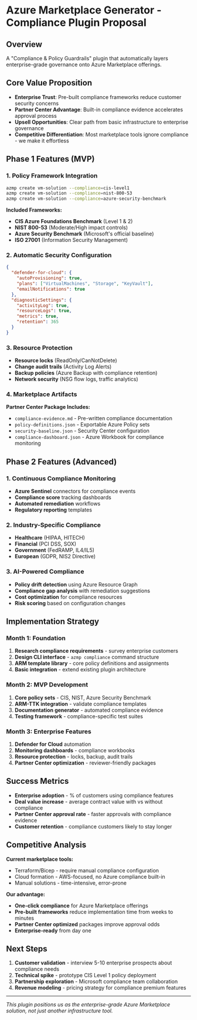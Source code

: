 # Azure Marketplace Generator - Compliance Plugin Proposal

## Overview
A "Compliance & Policy Guardrails" plugin that automatically layers enterprise-grade governance onto Azure Marketplace offerings.

## Core Value Proposition
- **Enterprise Trust**: Pre-built compliance frameworks reduce customer security concerns
- **Partner Center Advantage**: Built-in compliance evidence accelerates approval process  
- **Upsell Opportunities**: Clear path from basic infrastructure to enterprise governance
- **Competitive Differentiation**: Most marketplace tools ignore compliance - we make it effortless

## Phase 1 Features (MVP)

### 1. Policy Framework Integration
```bash
azmp create vm-solution --compliance=cis-level1
azmp create vm-solution --compliance=nist-800-53
azmp create vm-solution --compliance=azure-security-benchmark
```

**Included Frameworks:**
- **CIS Azure Foundations Benchmark** (Level 1 & 2)
- **NIST 800-53** (Moderate/High impact controls)
- **Azure Security Benchmark** (Microsoft's official baseline)
- **ISO 27001** (Information Security Management)

### 2. Automatic Security Configuration
```json
{
  "defender-for-cloud": {
    "autoProvisioning": true,
    "plans": ["VirtualMachines", "Storage", "KeyVault"],
    "emailNotifications": true
  },
  "diagnosticSettings": {
    "activityLog": true,
    "resourceLogs": true,
    "metrics": true,
    "retention": 365
  }
}
```

### 3. Resource Protection
- **Resource locks** (ReadOnly/CanNotDelete)
- **Change audit trails** (Activity Log Alerts)
- **Backup policies** (Azure Backup with compliance retention)
- **Network security** (NSG flow logs, traffic analytics)

### 4. Marketplace Artifacts
**Partner Center Package Includes:**
- `compliance-evidence.md` - Pre-written compliance documentation
- `policy-definitions.json` - Exportable Azure Policy sets
- `security-baseline.json` - Security Center configuration
- `compliance-dashboard.json` - Azure Workbook for compliance monitoring

## Phase 2 Features (Advanced)

### 1. Continuous Compliance Monitoring
- **Azure Sentinel** connectors for compliance events
- **Compliance score** tracking dashboards
- **Automated remediation** workflows
- **Regulatory reporting** templates

### 2. Industry-Specific Compliance
- **Healthcare** (HIPAA, HITECH)
- **Financial** (PCI DSS, SOX)
- **Government** (FedRAMP, IL4/IL5)
- **European** (GDPR, NIS2 Directive)

### 3. AI-Powered Compliance
- **Policy drift detection** using Azure Resource Graph
- **Compliance gap analysis** with remediation suggestions
- **Cost optimization** for compliance resources
- **Risk scoring** based on configuration changes

## Implementation Strategy

### Month 1: Foundation
1. **Research compliance requirements** - survey enterprise customers
2. **Design CLI interface** - `azmp compliance` command structure
3. **ARM template library** - core policy definitions and assignments
4. **Basic integration** - extend existing plugin architecture

### Month 2: MVP Development
1. **Core policy sets** - CIS, NIST, Azure Security Benchmark
2. **ARM-TTK integration** - validate compliance templates
3. **Documentation generator** - automated compliance evidence
4. **Testing framework** - compliance-specific test suites

### Month 3: Enterprise Features
1. **Defender for Cloud** automation
2. **Monitoring dashboards** - compliance workbooks
3. **Resource protection** - locks, backup, audit trails
4. **Partner Center optimization** - reviewer-friendly packages

## Success Metrics
- **Enterprise adoption** - % of customers using compliance features
- **Deal value increase** - average contract value with vs without compliance
- **Partner Center approval rate** - faster approvals with compliance evidence
- **Customer retention** - compliance customers likely to stay longer

## Competitive Analysis
**Current marketplace tools:**
- Terraform/Bicep - require manual compliance configuration
- Cloud formation - AWS-focused, no Azure compliance built-in
- Manual solutions - time-intensive, error-prone

**Our advantage:**
- **One-click compliance** for Azure Marketplace offerings
- **Pre-built frameworks** reduce implementation time from weeks to minutes
- **Partner Center optimized** packages improve approval odds
- **Enterprise-ready** from day one

## Next Steps
1. **Customer validation** - interview 5-10 enterprise prospects about compliance needs
2. **Technical spike** - prototype CIS Level 1 policy deployment
3. **Partnership exploration** - Microsoft compliance team collaboration
4. **Revenue modeling** - pricing strategy for compliance premium features

---

*This plugin positions us as the enterprise-grade Azure Marketplace solution, not just another infrastructure tool.*